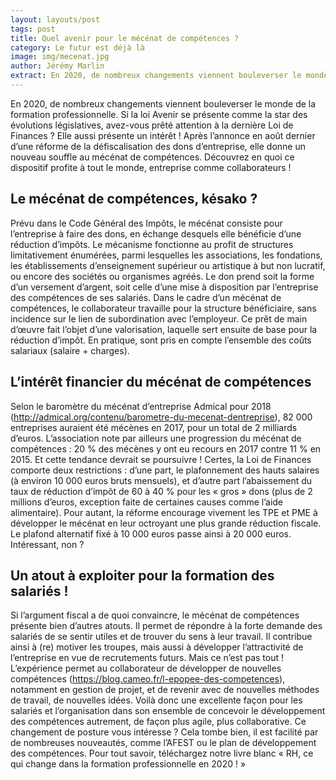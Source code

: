 ```yaml
---
layout: layouts/post
tags: post
title: Quel avenir pour le mécénat de compétences ?
category: Le futur est déjà là
image: img/mecenat.jpg
author: Jérémy Marlin
extract: En 2020, de nombreux changements viennent bouleverser le monde de la formation professionnelle. Après l’annonce en août dernier d’une réforme de la défiscalisation des dons d’entreprise, elle donne un nouveau souffle au mécénat de compétences. Découvrez en quoi ce dispositif profite à tout le monde, entreprise comme collaborateurs !
---
```

En 2020, de nombreux changements viennent bouleverser le monde de la formation professionnelle. Si la loi Avenir se présente comme la star des évolutions législatives, avez-vous prêté attention à la dernière Loi de Finances ? Elle aussi présente un intérêt ! Après l’annonce en août dernier d’une réforme de la défiscalisation des dons d’entreprise, elle donne un nouveau souffle au mécénat de compétences. Découvrez en quoi ce dispositif profite à tout le monde, entreprise comme collaborateurs !

## Le mécénat de compétences, késako ?
Prévu dans le Code Général des Impôts, le mécénat consiste pour l’entreprise à faire des dons, en échange desquels elle bénéficie d’une réduction d’impôts. Le mécanisme fonctionne au profit de structures limitativement énumérées, parmi lesquelles les associations, les fondations, les établissements d’enseignement supérieur ou artistique à but non lucratif, ou encore des sociétés ou organismes agréés. Le don prend soit la forme d’un versement d’argent, soit celle d’une mise à disposition par l’entreprise des compétences de ses salariés. Dans le cadre d’un mécénat de compétences, le collaborateur travaille pour la structure bénéficiaire, sans incidence sur le lien de subordination avec l’employeur. Ce prêt de main d’œuvre fait l’objet d’une valorisation, laquelle sert ensuite de base pour la réduction d’impôt. En pratique, sont pris en compte l’ensemble des coûts salariaux (salaire + charges).
## L’intérêt financier du mécénat de compétences
Selon le baromètre du mécénat d’entreprise Admical pour 2018 (http://admical.org/contenu/barometre-du-mecenat-dentreprise), 82 000 entreprises auraient été mécènes en 2017, pour un total de 2 milliards d’euros. L’association note par ailleurs une progression du mécénat de compétences : 20 % des mécènes y ont eu recours en 2017 contre 11 % en 2015.
Et cette tendance devrait se poursuivre !
Certes, la Loi de Finances comporte deux restrictions : d’une part, le plafonnement des hauts salaires (à environ 10 000 euros bruts mensuels), et d’autre part l’abaissement du taux de réduction d’impôt de 60 à 40 % pour les « gros » dons (plus de 2 millions d’euros, exception faite de certaines causes comme l’aide alimentaire).
Pour autant, la réforme encourage vivement les TPE et PME à développer le mécénat en leur octroyant une plus grande réduction fiscale. Le plafond alternatif fixé à 10 000 euros passe ainsi à 20 000 euros. Intéressant, non ?
## Un atout à exploiter pour la formation des salariés !
Si l’argument fiscal a de quoi convaincre, le mécénat de compétences présente bien d’autres atouts. Il permet de répondre à la forte demande des salariés de se sentir utiles et de trouver du sens à leur travail. Il contribue ainsi à (re) motiver les troupes, mais aussi à développer l’attractivité de l’entreprise en vue de recrutements futurs.
Mais ce n’est pas tout ! L’expérience permet au collaborateur de développer de nouvelles compétences (https://blog.cameo.fr/l-epopee-des-competences), notamment en gestion de projet, et de revenir avec de nouvelles méthodes de travail, de nouvelles idées.
Voilà donc une excellente façon pour les salariés et l’organisation dans son ensemble de concevoir le développement des compétences autrement, de façon plus agile, plus collaborative.
Ce changement de posture vous intéresse ? Cela tombe bien, il est facilité par de nombreuses nouveautés, comme l’AFEST ou le plan de développement des compétences.
Pour tout savoir, téléchargez notre livre blanc « RH, ce qui change dans la formation professionnelle en 2020 ! »

